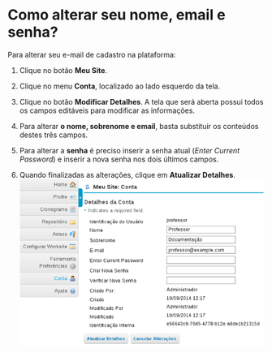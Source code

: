 # Como alterar seu nome, email e senha?

Para alterar seu e-mail de cadastro na plataforma:

1. Clique no botão **Meu Site**.

2. Clique no menu **Conta**, localizado ao lado esquerdo da tela.

3. Clique no botão **Modificar Detalhes**. A tela que será aberta possui todos os campos editáveis para modificar as informações.

4. Para alterar **o nome, sobrenome e email**, basta substituir os conteúdos destes três campos.

5. Para alterar a **senha** é preciso inserir a senha atual (*Enter Current Password*) e inserir a nova senha nos dois últimos campos.

6. Quando finalizadas as alterações, clique em **Atualizar Detalhes**.
![Tela de modificar conta](images/conta.png)

  